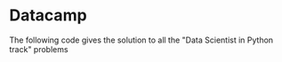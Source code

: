 # Datacamp
The following code gives the solution to all the "Data Scientist in Python track" problems
